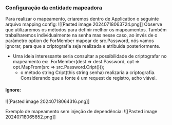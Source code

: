
### Configuração da entidade mapeadora

Para realizar o mapeamento, criaremos dentro de Application o seguinte arquivo mapping config:
![[Pasted image 20240718063724.png]]
Observe que utilizaremos os métodos para definir melhor os mapeamentos.
Também trabalharemos individualmente na senha mas nesse caso, ao invés de o parâmetro option de ForMember mapear de src.Password, nós vamos ignorar, para que a criptografia seja realizada e atribuída posteriormente.
- Uma ideia interessante seria consultar a possibilidade de criptografar no mapeamento
	 ex: .ForMember(dest => dest.Password, opt => opt.MapFrom(src => src.Password.Cript()));
	 - o método string Cript(this string senha) realizaria a criptografia. Considerando que a fonte é um request de registro, acho viável.

#### Ignore:
![[Pasted image 20240718064316.png]]

Exemplo de mapeamento sem injeção de dependência:
![[Pasted image 20240718065852.png]]